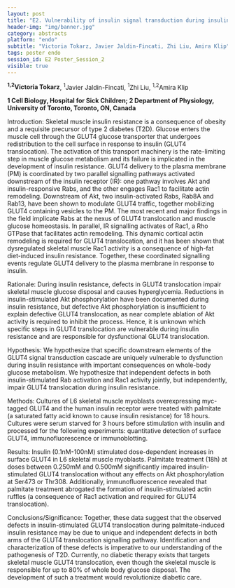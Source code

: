 ```yaml
---
layout: post
title: "E2. Vulnerability of insulin signal transduction during insulin resistance and its consequences on GLUT4 translocation "
header-img: "img/banner.jpg"
category: abstracts
platform: "endo"
subtitle: "Victoria Tokarz, Javier Jaldin-Fincati, Zhi Liu, Amira Klip"
tags: poster endo
session_id: E2 Poster_Session_2
visible: true
---
```

**<sup>1,2</sup>Victoria Tokarz**, <sup>1</sup>Javier Jaldin-Fincati, <sup>1</sup>Zhi Liu, <sup>1,2</sup>Amira Klip

__1 Cell Biology, Hospital for Sick Children; 2 Department of Physiology, University of Toronto, Toronto, ON, Canada__


Introduction: Skeletal muscle insulin resistance is a consequence of obesity and a requisite precursor of type 2 diabetes (T2D). Glucose enters the muscle cell through the GLUT4 glucose transporter that undergoes redistribution to the cell surface in response to insulin (GLUT4 translocation). The activation of this transport machinery is the rate-limiting step in muscle glucose metabolism and its failure is implicated in the development of insulin resistance.
GLUT4 delivery to the plasma membrane (PM) is coordinated by two parallel signalling pathways activated downstream of the insulin receptor (IR): one pathway involves Akt and insulin-responsive Rabs, and the other engages Rac1 to facilitate actin remodeling.
Downstream of Akt, two insulin-activated Rabs, Rab8A and Rab13, have been shown to modulate GLUT4 traffic, together mobilizing GLUT4 containing vesicles to the PM. The most recent and major findings in the field implicate Rabs at the nexus of GLUT4 translocation and muscle glucose homeostasis. 
In parallel, IR signalling activates of Rac1, a Rho GTPase that facilitates actin remodeling. This dynamic cortical actin remodeling is required for GLUT4 translocation, and it has been shown that dysregulated skeletal muscle Rac1 activity is a consequence of high-fat diet-induced insulin resistance. Together, these coordinated signalling events regulate GLUT4 delivery to the plasma membrane in response to insulin.

Rationale: During insulin resistance, defects in GLUT4 translocation impair skeletal muscle glucose disposal and causes hyperglycemia. Reductions in insulin-stimulated Akt phosphorylation have been documented during insulin resistance, but defective Akt phosphorylation is insufficient to explain defective GLUT4 translocation, as near complete ablation of Akt activity is required to inhibit the process. Hence, it is unknown which specific steps in GLUT4 translocation are vulnerable during insulin resistance and are responsible for dysfunctional GLUT4 translocation.

Hypothesis: We hypothesize that specific downstream elements of the GLUT4 signal transduction cascade are uniquely vulnerable to dysfunction during insulin resistance with important consequences on whole-body glucose metabolism.  We hypothesize that independent defects in both insulin-stimulated Rab activation and Rac1 activity jointly, but independently, impair GLUT4 translocation during insulin resistance. 

Methods: Cultures of L6 skeletal muscle myoblasts overexpressing myc-tagged GLUT4 and the human insulin receptor were treated with palmitate (a saturated fatty acid known to cause insulin resistance) for 18 hours. Cultures were serum starved for 3 hours before stimulation with insulin and processed for the following experiments: quantitative detection of surface GLUT4, immunofluorescence or immunoblotting.

Results: Insulin (0.1nM-100nM) stimulated dose-dependent increases in surface GLUT4 in L6 skeletal muscle myoblasts. Palmitate treatment (18h) at doses between 0.250mM and 0.500mM significantly impaired insulin-stimulated GLUT4 translocation without any effects on Akt phosphorylation at Ser473 or Thr308. Additionally, immunofluorescence revealed that palmitate treatment abrogated the formation of insulin-stimulated actin ruffles (a consequence of Rac1 activation and required for GLUT4 translocation).

Conclusions/Significance: Together, these data suggest that the observed defects in insulin-stimulated GLUT4 translocation during palmitate-induced insulin resistance may be due to unique and independent defects in both arms of the GLUT4 translocation signalling pathway. Identification and characterization of these defects is imperative to our understanding of the pathogenesis of T2D. Currently, no diabetic therapy exists that targets skeletal muscle GLUT4 translocation, even though the skeletal muscle is responsible for up to 80% of whole body glucose disposal. The development of such a treatment would revolutionize diabetic care.  



